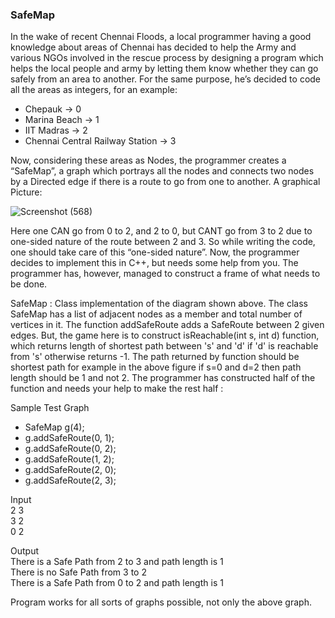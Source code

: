 
### SafeMap

In the wake of recent Chennai Floods, a local programmer having a good knowledge about areas of Chennai has decided to help the Army and various NGOs involved in the rescue process by designing a program which helps the local people and army by letting them know whether they can go safely from an area to another. For the same purpose, he’s decided to code all the areas as integers, for an example:

* Chepauk -> 0
* Marina Beach -> 1
* IIT Madras -> 2
* Chennai Central Railway Station -> 3

Now, considering these areas as Nodes, the programmer creates a “SafeMap”, a graph which portrays all the nodes and connects two nodes by a Directed edge if there is a route to go from one to another. A graphical Picture:


![Screenshot (568)](https://user-images.githubusercontent.com/60145175/116822944-40307780-ab9f-11eb-88d8-fb2ad341ee3d.png)


Here one CAN go from 0 to 2, and 2 to 0, but CANT go from 3 to 2 due to one-sided nature of the  route between 2 and 3. So while writing the code, one should take care of this “one-sided nature”. Now, the programmer decides to implement this in C++, but needs some help from you. The programmer has, however, managed to construct a frame of what needs to be done.


SafeMap :  Class implementation of the diagram shown above. The class SafeMap has a list of adjacent nodes as a member and total number of vertices in it. The function addSafeRoute adds a SafeRoute between 2 given edges. But, the game here is to construct isReachable(int s, int d) function, which returns length of shortest path between 's' and 'd' if  'd' is reachable from 's' otherwise returns -1. The path returned by function should be shortest path for example in the above figure if s=0 and d=2 then path length should be 1 and not 2. The programmer has constructed half of the function and needs your help to make the rest half :

Sample Test Graph

-  SafeMap g(4);
-  g.addSafeRoute(0, 1);
-  g.addSafeRoute(0, 2);
-  g.addSafeRoute(1, 2);
-  g.addSafeRoute(2, 0);
-  g.addSafeRoute(2, 3);


Input <br />
2 3<br />
3 2<br />
0 2<br />

Output <br />
There is a Safe Path from 2 to 3 and path length is 1 <br />
There is no Safe Path from 3 to 2 <br />
There is a Safe Path from 0 to 2 and path length is 1 <br />

Program works for all sorts of graphs possible, not only the above graph.
